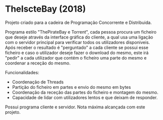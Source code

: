 # TheIscteBay (2018)

Projeto criado para a cadeira de Programação Concorrente e Distribuida.

Programa estilo "ThePirateBay e Torrent", cada pessoa procura um ficheiro que deseje através da interface gráfica do cliente, a qual usa uma ligação com o servidor principal para verificar todos os utilizadores disponiveis. Após receber o resultado é "perguntado" a cada cliente se possui esse ficheiro e caso o utilizador deseje fazer o download do mesmo, este irá "pedir" a cada utilizador que contém o ficheiro uma parte do mesmo e coordenar a receção do mesmo.

Funcionalidades:
* Coordenação de Threads
* Partição do ficheiro em partes e envio do mesmo em bytes
* Coordenação da receção das partes do ficheiro e montagem do mesmo.
* Capacidade de lidar com utilizadores lentos e que deixam de responder.

Possui programa cliente e servidor. 
Nota máxima alcançada com este projeto.

